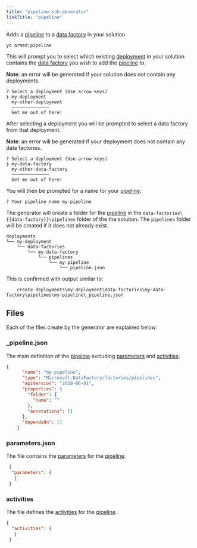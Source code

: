 ```yaml
---
title: "pipeline sub-generator"
linkTitle: "pipeline"
---
```


Adds a [pipeline](https://docs.microsoft.com/en-us/azure/data-factory/concepts-pipelines-activities) to a [data factory](https://azure.microsoft.com/en-us/services/data-factory/) in your solution

```pwsh
yo armed:pipeline
```

This will prompt you to select which existing [deployment](./deployments.md) in your solution contains the [data factory](https://azure.microsoft.com/en-us/services/data-factory/) you wish to add the [pipeline](https://docs.microsoft.com/en-us/azure/data-factory/concepts-pipelines-activities) to.

**Note**: an error will be generated if your solution does not contain any deployments.

<!-- TODO: replace with image -->
```pwsh
? Select a deployment (Use arrow keys)
❯ my-deployment
  my-other-deployment
  ──────────────
  Get me out of here!
```

After selecting a deployment you will be prompted to select a data factory from that deployment.

**Note**: an error will be generated if your deployment does not contain any data factories.

<!-- TODO: replace with image -->
```pwsh
? Select a deployment (Use arrow keys)
❯ my-data-factory
  my-other-data-factory
  ──────────────
  Get me out of here!
```

You will then be prompted for a name for your [pipeline](https://docs.microsoft.com/en-us/azure/data-factory/concepts-pipelines-activities):

<!-- TODO: replace with image -->
```text
? Your pipeline name my-pipeline
```

The generator will create a folder for the [pipeline](https://docs.microsoft.com/en-us/azure/data-factory/concepts-pipelines-activities) in the `data-factories\{{data-factory}}\pipelines` folder of the the solution.  The `pipelines` folder will be created if it does not already exist.

```text
deployments
└── my-deployment
    └── data-factories
        └── my-data-factory
            └── pipelines
                └── my-pipeline
                    └──_pipeline.json
```

This is confirmed with output similar to:

```text
    create deployments\my-deployment\data-factories\my-data-factory\pipelines\my-pipeline\_pipeline.json
```

## Files

Each of the files create by the generator are explained below:

### _pipeline.json

The main definition of the [pipeline](https://docs.microsoft.com/en-us/azure/data-factory/concepts-pipelines-activities) excluding [parameters](https://docs.microsoft.com/en-us/azure/data-factory/concepts-pipelines-activities#pipeline-json) and [activities](https://docs.microsoft.com/en-us/azure/data-factory/concepts-pipelines-activities#activity-json).

```json
{
      "name": "my-pipeline",
      "type": "Microsoft.DataFactory/factories/pipelines",
      "apiVersion": "2018-06-01",
      "properties": {
        "folder": {
          "name": ""
        },
        "annotations": []
      },
      "dependsOn": []
    }
```

### parameters.json

The file contains the [parameters](https://docs.microsoft.com/en-us/azure/data-factory/concepts-pipelines-activities#pipeline-json) for the [pipeline](https://docs.microsoft.com/en-us/azure/data-factory/concepts-pipelines-activities).

```json
 {
  "parameters": {
   }
 }
```

### activities

The file defines the [activities](https://docs.microsoft.com/en-us/azure/data-factory/concepts-pipelines-activities#activity-json) for the [pipeline](https://docs.microsoft.com/en-us/azure/data-factory/concepts-pipelines-activities).

```json
{
  "activities": {
   }
 }
```
